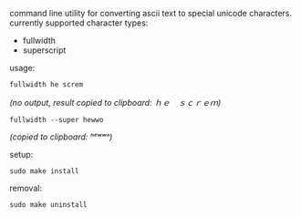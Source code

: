 command line utility for converting ascii text to special unicode characters.
currently supported character types:

* fullwidth
* superscript

usage:

`fullwidth he screm`

*(no output, result copied to clipboard: ｈｅ　ｓｃｒｅｍ)*

`fullwidth --super hewwo`

*(copied to clipboard: ʰᵉʷʷᵒ)*

setup:

	sudo make install

removal:

	sudo make uninstall

